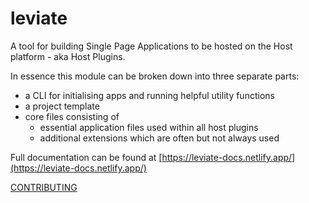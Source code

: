 # leviate

A tool for building Single Page Applications to be hosted on the Host platform - aka Host Plugins.

In essence this module can be broken down into three separate parts:

- a CLI for initialising apps and running helpful utility functions
- a project template
- core files consisting of
  - essential application files used within all host plugins
  - additional extensions which are often but not always used

Full documentation can be found at [https://leviate-docs.netlify.app/](https://leviate-docs.netlify.app/)

[CONTRIBUTING](CONTRIBUTING.MD)

